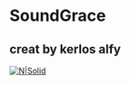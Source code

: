 # SoundGrace
## creat by kerlos alfy

[![N|Solid](https://i.ibb.co/g6nTqnG/logok.png)](https://www.facebook.com/kerlos1alfy/)









